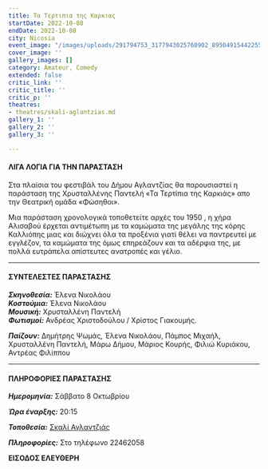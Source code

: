 ```yaml
---
title: Τα Τερτιπια της Καρκιας
startDate: 2022-10-08
endDate: 2022-10-08
city: Nicosia
event_image: "/images/uploads/291794753_3177943025760902_8950491544225519060_n.jpg"
cover_image: ''
gallery_images: []
category: Amateur, Comedy
extended: false
critic_link: ''
critic_title: ''
critic_p: ''
theatres:
- theatres/skali-aglantzias.md
gallery_1: ''
gallery_2: ''
gallery_3: ''

---
```

#### ΛΙΓΑ ΛΟΓΙΑ ΓΙΑ ΤΗΝ ΠΑΡΑΣΤΑΣΗ

Στα πλαίσια του φεστιβάλ του Δήμου Αγλαντζίας θα παρουσιαστεί η παράσταση της Χρυσταλλένης Παντελή «Τα Τερτίπια της Καρκιάς» απο την Θεατρική ομάδα «Φώσηθοι».

Μια παράσταση χρονολογικά τοποθετείτε αρχές του 1950 , η χήρα Αλισαβού έρχεται αντιμέτωπη με τα καμώματα της μεγάλης της κόρης Καλλιόπης μιας και διώχνει όλα τα προξένια γιατί θέλει να παντρευτεί με εγγλέζον, τα καμώματα της όμως επηρεάζουν και τα αδέρφια της, με πολλά ευτράπελα απίστευτες ανατροπές και γέλιο.

***

#### ΣΥΝΤΕΛΕΣΤΕΣ ΠΑΡΑΣΤΑΣΗΣ

**_Σκηνοθεσία:_** Έλενα Νικολάου  
**_Κοστούμια:_** Έλενα Νικολάου  
**_Μουσική:_** Χρυσταλλένη Παντελή  
**_Φωτισμοί:_** Ανδρέας Χριστοδούλου / Χρίστος Γιακουμής.

**_Παίζουν:_** Δημήτρης Ψωμάς, Έλενα Νικολάου, Πάμπος Μιχαήλ, Χρυσταλλένη Παντελή, Μάρω Δήμου, Μάριος Κουρής, Φιλιώ Κυριάκου, Αντρέας Φιλίππου

***

#### ΠΛΗΡΟΦΟΡΙΕΣ ΠΑΡΑΣΤΑΣΗΣ

**_Ημερομηνία:_** Σάββατο 8 Οκτωβρίου

**_Ώρα έναρξης:_** 20:15

**_Τοποθεσία:_** [Σκαλί Αγλαντζιάς](?#map)

**_Πληροφορίες:_** Στο τηλέφωνο 22462058

**ΕΙΣΟΔΟΣ ΕΛΕΥΘΕΡΗ**